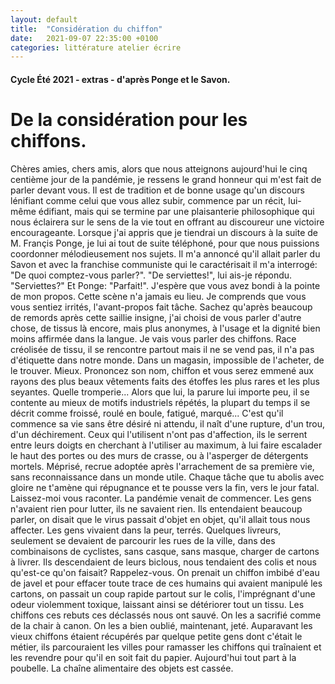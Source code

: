 ```yaml
---
layout: default
title:  "Considération du chiffon"
date:   2021-09-07 22:35:00 +0100
categories: littérature atelier écrire
---
```

#### Cycle Été 2021 - extras - d'après Ponge et le Savon.
# De la considération pour les chiffons.

Chères amies, chers amis, alors que nous atteignons aujourd'hui le cinq centième jour de la pandémie, je ressens le grand honneur qui m'est fait de parler devant vous. Il est de tradition et de bonne usage qu'un discours lénifiant comme celui que vous allez subir, commence par un récit, lui-même édifiant, mais qui se termine par une plaisanterie philosophique qui nous éclairera sur le sens de la vie tout en offrant au discoureur une victoire encourageante.  Lorsque j'ai appris que je tiendrai un discours à la suite de M. Françis Ponge, je lui ai tout de suite téléphoné, pour que nous puissions coordonner mélodieusement nos sujets. Il m'a annoncé qu'il allait parler du Savon et avec la franchise communiste qui le caractérisait il m'a interrogé: "De quoi comptez-vous parler?". "De serviettes!", lui ais-je répondu. "Serviettes?" Et Ponge: "Parfait!". J'espère que vous avez bondi à la pointe de mon propos. Cette scène n'a jamais eu lieu. Je comprends que vous vous sentiez irrités, l'avant-propos fait tâche. Sachez qu'après beaucoup de remords après cette saillie insigne, j'ai choisi de vous parler d'autre chose, de tissus là encore, mais plus anonymes, à l'usage et la dignité bien moins affirmée dans la langue. Je vais vous parler des chiffons. Race créolisée de tissu, il se rencontre partout mais il ne se vend pas, il n'a pas d'étiquette dans notre monde. Dans un magasin, impossible de l'acheter, de le trouver. Mieux. Prononcez son nom, chiffon et vous serez emmené aux rayons des plus beaux vêtements faits des étoffes les plus rares et les plus seyantes. Quelle tromperie... Alors que lui, la parure lui importe peu, il se contente au mieux de motifs industriels répétés, la plupart du temps il se décrit comme froissé, roulé en boule, fatigué, marqué... C'est qu'il commence sa vie sans être désiré ni attendu, il naît d'une rupture, d'un trou, d'un déchirement. Ceux qui l'utilisent n'ont pas d'affection, ils le serrent entre leurs doigts en cherchant à l'utiliser au maximum, à lui faire escalader le haut des portes ou des murs de crasse, ou à l'asperger de détergents mortels. Méprisé, recrue adoptée après l'arrachement de sa première vie, sans reconnaissance dans un monde utile. Chaque tâche que tu abolis avec gloire ne t'amène qui répugnance et te pousse vers la fin, vers le jour fatal. Laissez-moi vous raconter. La pandémie venait de commencer. Les gens n'avaient rien pour lutter, ils ne savaient rien. Ils entendaient beaucoup parler, on disait que le virus passait d'objet en objet, qu'il allait tous nous affecter. Les gens vivaient dans la peur, terrés. Quelques livreurs, seulement se devaient de parcourir les rues de la ville, dans des combinaisons de cyclistes, sans casque, sans masque, charger de cartons à livrer. Ils descendaient de leurs biclous, nous tendaient des colis et nous qu'est-ce qu'on faisait? Rappelez-vous. On prenait un chiffon imbibé d'eau de javel et pour effacer toute trace de ces humains qui avaient manipulé les cartons, on passait un coup rapide partout sur le colis, l'imprégnant d'une odeur violemment toxique, laissant ainsi se détériorer tout un tissu. Les chiffons ces rebuts ces déclassés nous ont sauvé. On les a sacrifié comme de la chair à canon. On les a bien oublié, maintenant, jeté. Auparavant les vieux chiffons étaient récupérés par quelque petite gens dont c'était le métier, ils parcouraient les villes pour ramasser les chiffons qui traînaient et les revendre pour qu'il en soit fait du papier. Aujourd'hui tout part à la poubelle. La chaîne alimentaire des objets est cassée.

